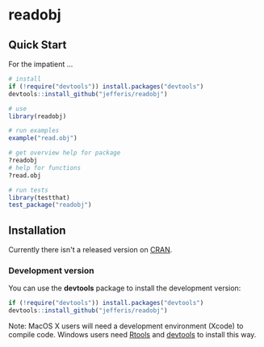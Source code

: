 # readobj
## Quick Start

For the impatient ...

```r
# install
if (!require("devtools")) install.packages("devtools")
devtools::install_github("jefferis/readobj")

# use
library(readobj)

# run examples
example("read.obj")

# get overview help for package
?readobj
# help for functions
?read.obj

# run tests
library(testthat)
test_package("readobj")
```

## Installation
Currently there isn't a released version on [CRAN](http://cran.r-project.org/).

### Development version
You can use the **devtools** package to install the development version:

```r
if (!require("devtools")) install.packages("devtools")
devtools::install_github("jefferis/readobj")
```

Note: MacOS X users will need a development environment (Xcode) to compile code.
Windows users need [Rtools](http://www.murdoch-sutherland.com/Rtools/) and
[devtools](http://CRAN.R-project.org/package=devtools) to install this way.
